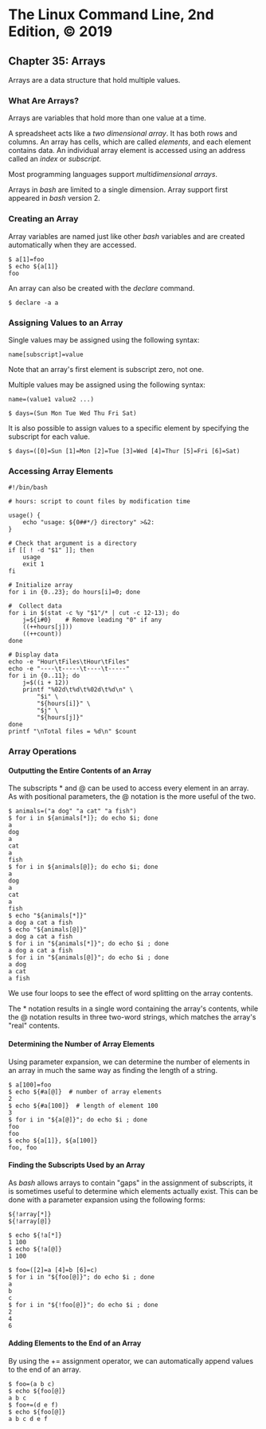 # The Linux Command Line, 2nd Edition, © 2019

## Chapter 35: Arrays

Arrays are a data structure that hold multiple values.

### What Are Arrays?

Arrays are variables that hold more than one value at a time.

A spreadsheet acts like a _two dimensional array_. It has both rows and columns.
An array has cells, which are called _elements_, and each element contains data.
An individual array element is accessed using an address called an _index_ or _subscript_.

Most programming languages support _multidimensional arrays_.

Arrays in _bash_ are limited to a single dimension.
Array support first appeared in _bash_ version 2.

### Creating an Array

Array variables are named just like other _bash_ variables and are created automatically when they are accessed.

```
$ a[1]=foo
$ echo ${a[1]}
foo
```

An array can also be created with the _declare_ command.

`$ declare -a a`

### Assigning Values to an Array

Single values may be assigned using the following syntax:

`name[subscript]=value`

Note that an array's first element is subscript zero, not one.

Multiple values may be assigned using the following syntax:

`name=(value1 value2 ...)`

`$ days=(Sun Mon Tue Wed Thu Fri Sat)`

It is also possible to assign values to a specific element by specifying the subscript for each value.

`$ days=([0]=Sun [1]=Mon [2]=Tue [3]=Wed [4]=Thur [5]=Fri [6]=Sat)`

### Accessing Array Elements

```
#!/bin/bash

# hours: script to count files by modification time

usage() {
	echo "usage: ${0##*/} directory" >&2:
}

# Check that argument is a directory
if [[ ! -d "$1" ]]; then
	usage
	exit 1
fi

# Initialize array
for i in {0..23}; do hours[i]=0; done

#  Collect data
for i in $(stat -c %y "$1"/* | cut -c 12-13); do
	j=${i#0}	# Remove leading "0" if any
	((++hours[j]))
	((++count))
done

# Display data
echo -e "Hour\tFiles\tHour\tFiles"
echo -e "----\t-----\t----\t-----"
for i in {0..11}; do
	j=$((i + 12))
	printf "%02d\t%d\t%02d\t%d\n" \
		"$i" \
		"${hours[i]}" \
		"$j" \
		"${hours[j]}"
done
printf "\nTotal files = %d\n" $count
```

### Array Operations

#### Outputting the Entire Contents of an Array

The subscripts \* and \@ can be used to access every element in an array.
As with positional parameters, the \@ notation is the more useful of the two.


```
$ animals=("a dog" "a cat" "a fish")
$ for i in ${animals[*]}; do echo $i; done
a
dog
a
cat
a
fish
$ for i in ${animals[@]}; do echo $i; done
a
dog
a
cat
a
fish
$ echo "${animals[*]}"
a dog a cat a fish
$ echo "${animals[@]}"
a dog a cat a fish
$ for i in "${animals[*]}"; do echo $i ; done
a dog a cat a fish
$ for i in "${animals[@]}"; do echo $i ; done
a dog
a cat
a fish
```

We use four loops to see the effect of word splitting on the array contents.

The \* notation results in a single word containing the array's contents, while the \@ notation results in three two-word strings, which matches the array's "real" contents.

#### Determining the Number of Array Elements

Using parameter expansion, we can determine the number of elements in an array in much the same way as finding the length of a string.

```
$ a[100]=foo
$ echo ${#a[@]}  # number of array elements
2
$ echo ${#a[100]}  # length of element 100
3
$ for i in "${a[@]}"; do echo $i ; done
foo
foo
$ echo ${a[1]}, ${a[100]}
foo, foo
```

#### Finding the Subscripts Used by an Array

As _bash_ allows arrays to contain "gaps" in the assignment of subscripts, it is sometimes useful to determine which elements actually exist. This can be done with a parameter expansion using the following forms:

```
${!array[*]}
${!array[@]}
```

```
$ echo ${!a[*]}
1 100
$ echo ${!a[@]}
1 100
```

```
$ foo=([2]=a [4]=b [6]=c)
$ for i in "${foo[@]}"; do echo $i ; done
a
b
c
$ for i in "${!foo[@]}"; do echo $i ; done
2
4
6
```

#### Adding Elements to the End of an Array

By using the += assignment operator, we can automatically append values to the end of an array.

```
$ foo=(a b c)
$ echo ${foo[@]}
a b c
$ foo+=(d e f)
$ echo ${foo[@]}
a b c d e f
```